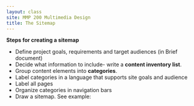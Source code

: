 ```yaml
---
layout: class
site: MMP 200 Multimedia Design
title: The Sitemap
---
```

**Steps for creating a sitemap**

- Define project goals, requirements and target audiences (in Brief document)
- Decide what information to include- write a **content inventory list**.
- Group content elements into **categories**.
- Label categories in a language that supports site goals and audience
- Label all pages
- Organize categories in navigation bars
- Draw a sitemap. See example:

